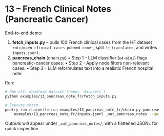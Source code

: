 # 13 – French Clinical Notes (Pancreatic Cancer)

End-to-end demo:

1. **fetch_inputs.py** – pulls 100 French clinical cases from the HF dataset
   `rntc/open-clinical-cases-pubmed-comet`, split `fr_translated`, and writes
   `inputs.jsonl`.
2. **pancreas_chain** (chain.py)
   • Step 1 – LLM classifier (`o4-mini`) flags pancreatic-cancer cases.
   • Step 2 – Apply node filters non-relevant cases.
   • Step 3 – LLM reformulates text into a realistic French hospital note.

Run:
```bash
# One-off: download dataset (needs `datasets`)
python examples/13_pancreas_note_fr/fetch_inputs.py

# Execute chain
poetry run chainette run examples/13_pancreas_note_fr/chain.py pancreas_chain \
    examples/13_pancreas_note_fr/inputs.jsonl _out_pancreas_notes --quiet --no-icons
```

Outputs will appear under `_out_pancreas_notes/`, with a flattened JSONL for quick inspection. 